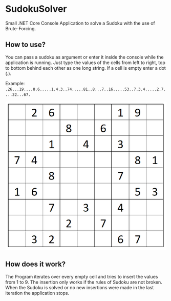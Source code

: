 # SudokuSolver

Small .NET Core Console Application to solve a Sudoku with the use of Brute-Forcing.

## How to use?

You can pass a sudoku as argument or enter it inside the console while the application is running.
Just type the values of the cells from left to right, top to bottom behind each other as one long string. If a cell is empty enter a dot (.).

Example:
`.26...19....8.6.....1.4.3..74.....81..8...7..16.....53..7.3.4.....2.7....32...67.`

![alt text](./example-sudoku.PNG "Example Sudoku")

## How does it work?

The Program iterates over every empty cell and tries to insert the values from 1 to 9. The insertion only works if the rules of Sudoku are not broken.
When the Sudoku is solved or no new insertions were made in the last iteration the application stops.

